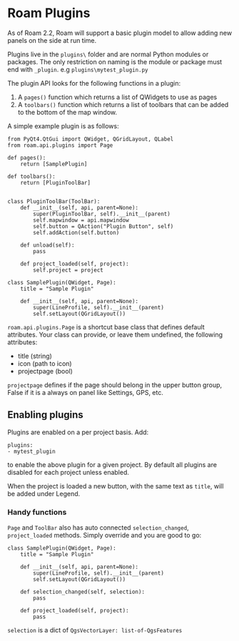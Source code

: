 # Roam Plugins

As of Roam 2.2, Roam will support a basic plugin model to allow adding new panels on the side at run time. 

Plugins live in the `plugins\` folder and are normal Python modules or packages.  The only restriction on naming is the module or package must end with `_plugin`. e.g `plugins\mytest_plugin.py`

The plugin API looks for the following functions in a plugin:

1. A `pages()` function which returns a list of QWidgets to use as pages
1. A `toolbars()` function which returns a list of toolbars that can be added to the bottom of the
   map window.

A simple example plugin is as follows:

```
from PyQt4.QtGui import QWidget, QGridLayout, QLabel
from roam.api.plugins import Page

def pages():
    return [SamplePlugin]
    
def toolbars():
    return [PluginToolBar]
    
    
class PluginToolBar(ToolBar):
    def __init__(self, api, parent=None):
        super(PluginToolBar, self).__init__(parent)
        self.mapwindow = api.mapwindow
        self.button = QAction("Plugin Button", self)
        self.addAction(self.button)

    def unload(self):
        pass

    def project_loaded(self, project):
        self.project = project

class SamplePlugin(QWidget, Page):
    title = "Sample Plugin"

    def __init__(self, api, parent=None):
        super(LineProfile, self).__init__(parent)
        self.setLayout(QGridLayout())
```

`roam.api.plugins.Page` is a shortcut base class that defines default attributes. Your class can provide, or leave them undefined,
 the following attributes:

* title (string)
* icon (path to icon)
* projectpage (bool)

`projectpage` defines if the page should belong in the upper button group, False if it is a always on panel like Settings, GPS, etc.

## Enabling plugins

Plugins are enabled on a per project basis.  Add:

```
plugins:
- mytest_plugin
```

to enable the above plugin for a given project.  By default all plugins are disabled for each project unless enabled.

When the project is loaded a new button, with the same text as `title`, will be added under Legend.

### Handy functions 

`Page` and `ToolBar` also has auto connected `selection_changed`, `project_loaded` methods. 
Simply override and you are good to go:

```
class SamplePlugin(QWidget, Page):
    title = "Sample Plugin"

    def __init__(self, api, parent=None):
        super(LineProfile, self).__init__(parent)
        self.setLayout(QGridLayout())
    
    def selection_changed(self, selection):
        pass

    def project_loaded(self, project):
        pass
```

`selection` is a dict of `QgsVectorLayer: list-of-QgsFeatures`
